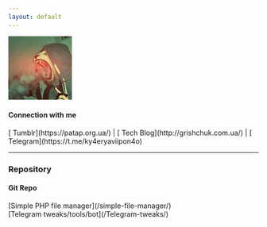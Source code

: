 ```yaml
---
layout: default
---
```

![Logo](/assets/images/logo_tmblr.jpeg)
<h4>Сonnection with me</h4>
 [<i class="fa fa-tumblr-square fa-lg" aria-hidden="true"></i> Tumblr](https://patap.org.ua/) | [<i class="fa fa-wordpress fa-lg" aria-hidden="true"></i> Tech Blog](http://grishchuk.com.ua/) | [<i class="fa fa-telegram fa-lg" aria-hidden="true"></i> Telegram](https://t.me/ky4eryaviipon4o)
<hr>

<h3> Repository </h3>

<h4>Git Repo</h4>
[Simple PHP file manager](/simple-file-manager/)</br>
[Telegram tweaks/tools/bot](/Telegram-tweaks/)


